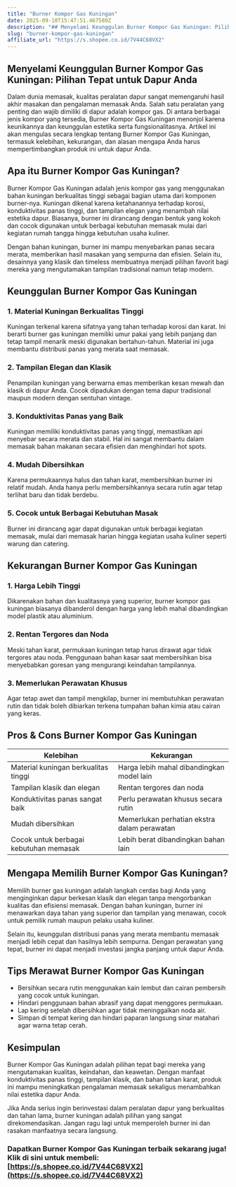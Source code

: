 ```yaml
---
title: "Burner Kompor Gas Kuningan"
date: 2025-09-10T15:47:51.467580Z
description: "## Menyelami Keunggulan Burner Kompor Gas Kuningan: Pilihan Tepat untuk Dapur Anda..."
slug: "burner-kompor-gas-kuningan"
affiliate_url: "https://s.shopee.co.id/7V44C68VX2"
---
```

## Menyelami Keunggulan Burner Kompor Gas Kuningan: Pilihan Tepat untuk Dapur Anda

Dalam dunia memasak, kualitas peralatan dapur sangat memengaruhi hasil akhir masakan dan pengalaman memasak Anda. Salah satu peralatan yang penting dan wajib dimiliki di dapur adalah kompor gas. Di antara berbagai jenis kompor yang tersedia, Burner Kompor Gas Kuningan menonjol karena keunikannya dan keunggulan estetika serta fungsionalitasnya. Artikel ini akan mengulas secara lengkap tentang Burner Kompor Gas Kuningan, termasuk kelebihan, kekurangan, dan alasan mengapa Anda harus mempertimbangkan produk ini untuk dapur Anda.

## Apa itu Burner Kompor Gas Kuningan?

Burner Kompor Gas Kuningan adalah jenis kompor gas yang menggunakan bahan kuningan berkualitas tinggi sebagai bagian utama dari komponen burner-nya. Kuningan dikenal karena ketahanannya terhadap korosi, konduktivitas panas tinggi, dan tampilan elegan yang menambah nilai estetika dapur. Biasanya, burner ini dirancang dengan bentuk yang kokoh dan cocok digunakan untuk berbagai kebutuhan memasak mulai dari kegiatan rumah tangga hingga kebutuhan usaha kuliner.

Dengan bahan kuningan, burner ini mampu menyebarkan panas secara merata, memberikan hasil masakan yang sempurna dan efisien. Selain itu, desainnya yang klasik dan timeless membuatnya menjadi pilihan favorit bagi mereka yang mengutamakan tampilan tradisional namun tetap modern.

## Keunggulan Burner Kompor Gas Kuningan

### 1. Material Kuningan Berkualitas Tinggi
Kuningan terkenal karena sifatnya yang tahan terhadap korosi dan karat. Ini berarti burner gas kuningan memiliki umur pakai yang lebih panjang dan tetap tampil menarik meski digunakan bertahun-tahun. Material ini juga membantu distribusi panas yang merata saat memasak.

### 2. Tampilan Elegan dan Klasik
Penampilan kuningan yang berwarna emas memberikan kesan mewah dan klasik di dapur Anda. Cocok dipadukan dengan tema dapur tradisional maupun modern dengan sentuhan vintage.

### 3. Konduktivitas Panas yang Baik
Kuningan memiliki konduktivitas panas yang tinggi, memastikan api menyebar secara merata dan stabil. Hal ini sangat membantu dalam memasak bahan makanan secara efisien dan menghindari hot spots.

### 4. Mudah Dibersihkan
Karena permukaannya halus dan tahan karat, membersihkan burner ini relatif mudah. Anda hanya perlu membersihkannya secara rutin agar tetap terlihat baru dan tidak berdebu.

### 5. Cocok untuk Berbagai Kebutuhan Masak
Burner ini dirancang agar dapat digunakan untuk berbagai kegiatan memasak, mulai dari memasak harian hingga kegiatan usaha kuliner seperti warung dan catering.

## Kekurangan Burner Kompor Gas Kuningan

### 1. Harga Lebih Tinggi
Dikarenakan bahan dan kualitasnya yang superior, burner kompor gas kuningan biasanya dibanderol dengan harga yang lebih mahal dibandingkan model plastik atau aluminium.

### 2. Rentan Tergores dan Noda
Meski tahan karat, permukaan kuningan tetap harus dirawat agar tidak tergores atau noda. Penggunaan bahan kasar saat membersihkan bisa menyebabkan goresan yang mengurangi keindahan tampilannya.

### 3. Memerlukan Perawatan Khusus
Agar tetap awet dan tampil mengkilap, burner ini membutuhkan perawatan rutin dan tidak boleh dibiarkan terkena tumpahan bahan kimia atau cairan yang keras.

## Pros & Cons Burner Kompor Gas Kuningan

| **Kelebihan**                               | **Kekurangan**                                          |
|----------------------------------------------|---------------------------------------------------------|
| Material kuningan berkualitas tinggi        | Harga lebih mahal dibandingkan model lain             |
| Tampilan klasik dan elegan                  | Rentan tergores dan noda                              |
| Konduktivitas panas sangat baik            | Perlu perawatan khusus secara rutin                   |
| Mudah dibersihkan                          | Memerlukan perhatian ekstra dalam perawatan         |
| Cocok untuk berbagai kebutuhan memasak     | Lebih berat dibandingkan bahan lain                   |

## Mengapa Memilih Burner Kompor Gas Kuningan?

Memilih burner gas kuningan adalah langkah cerdas bagi Anda yang menginginkan dapur berkesan klasik dan elegan tanpa mengorbankan kualitas dan efisiensi memasak. Dengan bahan kuningan, burner ini menawarkan daya tahan yang superior dan tampilan yang menawan, cocok untuk pemilik rumah maupun pelaku usaha kuliner.

Selain itu, keunggulan distribusi panas yang merata membantu memasak menjadi lebih cepat dan hasilnya lebih sempurna. Dengan perawatan yang tepat, burner ini dapat menjadi investasi jangka panjang untuk dapur Anda.

## Tips Merawat Burner Kompor Gas Kuningan

- Bersihkan secara rutin menggunakan kain lembut dan cairan pembersih yang cocok untuk kuningan.
- Hindari penggunaan bahan abrasif yang dapat menggores permukaan.
- Lap kering setelah dibersihkan agar tidak meninggalkan noda air.
- Simpan di tempat kering dan hindari paparan langsung sinar matahari agar warna tetap cerah.

## Kesimpulan

Burner Kompor Gas Kuningan adalah pilihan tepat bagi mereka yang mengutamakan kualitas, keindahan, dan keawetan. Dengan manfaat konduktivitas panas tinggi, tampilan klasik, dan bahan tahan karat, produk ini mampu meningkatkan pengalaman memasak sekaligus menambahkan nilai estetika dapur Anda.

Jika Anda serius ingin berinvestasi dalam peralatan dapur yang berkualitas dan tahan lama, burner kuningan adalah pilihan yang sangat direkomendasikan. Jangan ragu lagi untuk memperoleh burner ini dan rasakan manfaatnya secara langsung.

### Dapatkan Burner Kompor Gas Kuningan terbaik sekarang juga! Klik di sini untuk membeli: [https://s.shopee.co.id/7V44C68VX2](https://s.shopee.co.id/7V44C68VX2)